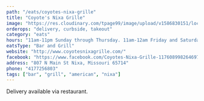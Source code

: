 ```yaml
---
path: "/eats/coyotes-nixa-grille"
title: "Coyote's Nixa Grille"
image: "https://res.cloudinary.com/tpage99/image/upload/v1586830151/local417eats/local417eatslogo.png"
orderops: "delivery, curbside, takeout"
category: "eats"
hours: "11am-11pm Sunday through Thursday. 11am-12am Friday and Saturday"
eatsType: "Bar and Grill"
website: "http://www.coyotesnixagrille.com/"
facebook: "https://www.facebook.com/Coyotes-Nixa-Grille-117608998264697"
address: "807 N Main St Nixa, Missouri 65714"
phone: "4177256803"
tags: ["bar", "grill", "american", "nixa"]
---
```


Delivery available via restaurant.
